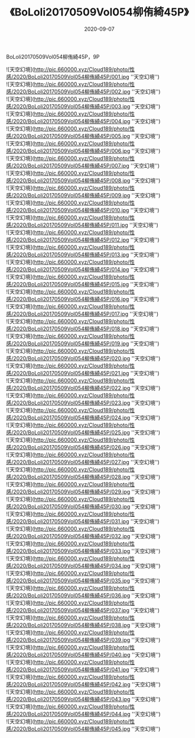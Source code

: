﻿---
layout: post
title:  《BoLoli20170509Vol054柳侑綺45P》
date:   2020-09-07
img: http://pic.660000.xyz/Cloud189/photo/性感/2020/BoLoli20170509Vol054柳侑綺45P/000.jpg
categories: [美女, 性感, 泳衣]
---

BoLoli20170509Vol054柳侑綺45P，9P



![天空幻境](http://pic.660000.xyz/Cloud189/photo/性感/2020/BoLoli20170509Vol054柳侑綺45P/001.jpg ''天空幻境'') <br>
![天空幻境](http://pic.660000.xyz/Cloud189/photo/性感/2020/BoLoli20170509Vol054柳侑綺45P/002.jpg ''天空幻境'') <br>
![天空幻境](http://pic.660000.xyz/Cloud189/photo/性感/2020/BoLoli20170509Vol054柳侑綺45P/003.jpg ''天空幻境'') <br>
![天空幻境](http://pic.660000.xyz/Cloud189/photo/性感/2020/BoLoli20170509Vol054柳侑綺45P/004.jpg ''天空幻境'') <br>
![天空幻境](http://pic.660000.xyz/Cloud189/photo/性感/2020/BoLoli20170509Vol054柳侑綺45P/005.jpg ''天空幻境'') <br>
![天空幻境](http://pic.660000.xyz/Cloud189/photo/性感/2020/BoLoli20170509Vol054柳侑綺45P/006.jpg ''天空幻境'') <br>
![天空幻境](http://pic.660000.xyz/Cloud189/photo/性感/2020/BoLoli20170509Vol054柳侑綺45P/007.jpg ''天空幻境'') <br>
![天空幻境](http://pic.660000.xyz/Cloud189/photo/性感/2020/BoLoli20170509Vol054柳侑綺45P/008.jpg ''天空幻境'') <br>
![天空幻境](http://pic.660000.xyz/Cloud189/photo/性感/2020/BoLoli20170509Vol054柳侑綺45P/009.jpg ''天空幻境'') <br>
![天空幻境](http://pic.660000.xyz/Cloud189/photo/性感/2020/BoLoli20170509Vol054柳侑綺45P/010.jpg ''天空幻境'') <br>
![天空幻境](http://pic.660000.xyz/Cloud189/photo/性感/2020/BoLoli20170509Vol054柳侑綺45P/011.jpg ''天空幻境'') <br>
![天空幻境](http://pic.660000.xyz/Cloud189/photo/性感/2020/BoLoli20170509Vol054柳侑綺45P/012.jpg ''天空幻境'') <br>
![天空幻境](http://pic.660000.xyz/Cloud189/photo/性感/2020/BoLoli20170509Vol054柳侑綺45P/013.jpg ''天空幻境'') <br>
![天空幻境](http://pic.660000.xyz/Cloud189/photo/性感/2020/BoLoli20170509Vol054柳侑綺45P/014.jpg ''天空幻境'') <br>
![天空幻境](http://pic.660000.xyz/Cloud189/photo/性感/2020/BoLoli20170509Vol054柳侑綺45P/015.jpg ''天空幻境'') <br>
![天空幻境](http://pic.660000.xyz/Cloud189/photo/性感/2020/BoLoli20170509Vol054柳侑綺45P/016.jpg ''天空幻境'') <br>
![天空幻境](http://pic.660000.xyz/Cloud189/photo/性感/2020/BoLoli20170509Vol054柳侑綺45P/017.jpg ''天空幻境'') <br>
![天空幻境](http://pic.660000.xyz/Cloud189/photo/性感/2020/BoLoli20170509Vol054柳侑綺45P/018.jpg ''天空幻境'') <br>
![天空幻境](http://pic.660000.xyz/Cloud189/photo/性感/2020/BoLoli20170509Vol054柳侑綺45P/019.jpg ''天空幻境'') <br>
![天空幻境](http://pic.660000.xyz/Cloud189/photo/性感/2020/BoLoli20170509Vol054柳侑綺45P/020.jpg ''天空幻境'') <br>
![天空幻境](http://pic.660000.xyz/Cloud189/photo/性感/2020/BoLoli20170509Vol054柳侑綺45P/021.jpg ''天空幻境'') <br>
![天空幻境](http://pic.660000.xyz/Cloud189/photo/性感/2020/BoLoli20170509Vol054柳侑綺45P/022.jpg ''天空幻境'') <br>
![天空幻境](http://pic.660000.xyz/Cloud189/photo/性感/2020/BoLoli20170509Vol054柳侑綺45P/023.jpg ''天空幻境'') <br>
![天空幻境](http://pic.660000.xyz/Cloud189/photo/性感/2020/BoLoli20170509Vol054柳侑綺45P/024.jpg ''天空幻境'') <br>
![天空幻境](http://pic.660000.xyz/Cloud189/photo/性感/2020/BoLoli20170509Vol054柳侑綺45P/025.jpg ''天空幻境'') <br>
![天空幻境](http://pic.660000.xyz/Cloud189/photo/性感/2020/BoLoli20170509Vol054柳侑綺45P/026.jpg ''天空幻境'') <br>
![天空幻境](http://pic.660000.xyz/Cloud189/photo/性感/2020/BoLoli20170509Vol054柳侑綺45P/027.jpg ''天空幻境'') <br>
![天空幻境](http://pic.660000.xyz/Cloud189/photo/性感/2020/BoLoli20170509Vol054柳侑綺45P/028.jpg ''天空幻境'') <br>
![天空幻境](http://pic.660000.xyz/Cloud189/photo/性感/2020/BoLoli20170509Vol054柳侑綺45P/029.jpg ''天空幻境'') <br>
![天空幻境](http://pic.660000.xyz/Cloud189/photo/性感/2020/BoLoli20170509Vol054柳侑綺45P/030.jpg ''天空幻境'') <br>
![天空幻境](http://pic.660000.xyz/Cloud189/photo/性感/2020/BoLoli20170509Vol054柳侑綺45P/031.jpg ''天空幻境'') <br>
![天空幻境](http://pic.660000.xyz/Cloud189/photo/性感/2020/BoLoli20170509Vol054柳侑綺45P/032.jpg ''天空幻境'') <br>
![天空幻境](http://pic.660000.xyz/Cloud189/photo/性感/2020/BoLoli20170509Vol054柳侑綺45P/033.jpg ''天空幻境'') <br>
![天空幻境](http://pic.660000.xyz/Cloud189/photo/性感/2020/BoLoli20170509Vol054柳侑綺45P/034.jpg ''天空幻境'') <br>
![天空幻境](http://pic.660000.xyz/Cloud189/photo/性感/2020/BoLoli20170509Vol054柳侑綺45P/035.jpg ''天空幻境'') <br>
![天空幻境](http://pic.660000.xyz/Cloud189/photo/性感/2020/BoLoli20170509Vol054柳侑綺45P/036.jpg ''天空幻境'') <br>
![天空幻境](http://pic.660000.xyz/Cloud189/photo/性感/2020/BoLoli20170509Vol054柳侑綺45P/037.jpg ''天空幻境'') <br>
![天空幻境](http://pic.660000.xyz/Cloud189/photo/性感/2020/BoLoli20170509Vol054柳侑綺45P/038.jpg ''天空幻境'') <br>
![天空幻境](http://pic.660000.xyz/Cloud189/photo/性感/2020/BoLoli20170509Vol054柳侑綺45P/039.jpg ''天空幻境'') <br>
![天空幻境](http://pic.660000.xyz/Cloud189/photo/性感/2020/BoLoli20170509Vol054柳侑綺45P/040.jpg ''天空幻境'') <br>
![天空幻境](http://pic.660000.xyz/Cloud189/photo/性感/2020/BoLoli20170509Vol054柳侑綺45P/041.jpg ''天空幻境'') <br>
![天空幻境](http://pic.660000.xyz/Cloud189/photo/性感/2020/BoLoli20170509Vol054柳侑綺45P/042.jpg ''天空幻境'') <br>
![天空幻境](http://pic.660000.xyz/Cloud189/photo/性感/2020/BoLoli20170509Vol054柳侑綺45P/043.jpg ''天空幻境'') <br>
![天空幻境](http://pic.660000.xyz/Cloud189/photo/性感/2020/BoLoli20170509Vol054柳侑綺45P/044.jpg ''天空幻境'') <br>
![天空幻境](http://pic.660000.xyz/Cloud189/photo/性感/2020/BoLoli20170509Vol054柳侑綺45P/045.jpg ''天空幻境'') <br>